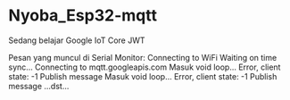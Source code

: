 # Nyoba_Esp32-mqtt
Sedang belajar Google IoT Core JWT

Pesan yang muncul di Serial Monitor:
Connecting to WiFi
Waiting on time sync...
Connecting to mqtt.googleapis.com
Masuk void loop...
Error, client state: -1
Publish message
Masuk void loop...
Error, client state: -1
Publish message
...dst...

